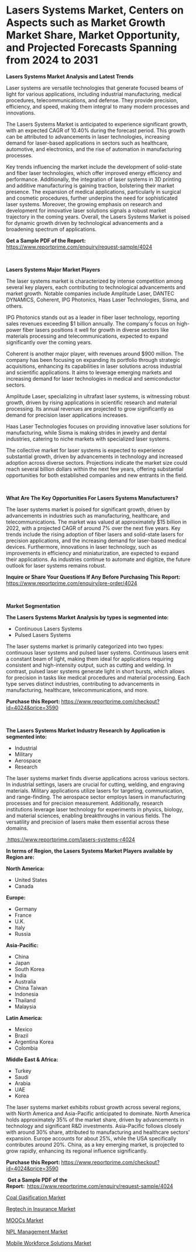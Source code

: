 <p><h1>Lasers Systems Market, Centers on Aspects such as Market Growth Market Share, Market Opportunity, and Projected Forecasts Spanning from 2024 to 2031</h1></p><p><strong>Lasers Systems Market Analysis and Latest Trends</strong></p>
<p><p>Laser systems are versatile technologies that generate focused beams of light for various applications, including industrial manufacturing, medical procedures, telecommunications, and defense. They provide precision, efficiency, and speed, making them integral to many modern processes and innovations.</p><p>The Lasers Systems Market is anticipated to experience significant growth, with an expected CAGR of 10.40% during the forecast period. This growth can be attributed to advancements in laser technologies, increasing demand for laser-based applications in sectors such as healthcare, automotive, and electronics, and the rise of automation in manufacturing processes. </p><p>Key trends influencing the market include the development of solid-state and fiber laser technologies, which offer improved energy efficiency and performance. Additionally, the integration of laser systems in 3D printing and additive manufacturing is gaining traction, bolstering their market presence. The expansion of medical applications, particularly in surgical and cosmetic procedures, further underpins the need for sophisticated laser systems. Moreover, the growing emphasis on research and development for innovative laser solutions signals a robust market trajectory in the coming years. Overall, the Lasers Systems Market is poised for dynamic growth driven by technological advancements and a broadening spectrum of applications.</p></p>
<p><strong>Get a Sample PDF of the Report:&nbsp;</strong> <a href="https://www.reportprime.com/enquiry/request-sample/4024">https://www.reportprime.com/enquiry/request-sample/4024</a></p>
<p>&nbsp;</p>
<p><strong>Lasers Systems Major Market Players</strong></p>
<p><p>The laser systems market is characterized by intense competition among several key players, each contributing to technological advancements and market growth. Notable companies include Amplitude Laser, DANTEC DYNAMICS, Coherent, IPG Photonics, Haas Laser Technologies, Sisma, and others. </p><p>IPG Photonics stands out as a leader in fiber laser technology, reporting sales revenues exceeding $1 billion annually. The company's focus on high-power fiber lasers positions it well for growth in diverse sectors like materials processing and telecommunications, expected to expand significantly over the coming years.</p><p>Coherent is another major player, with revenues around $900 million. The company has been focusing on expanding its portfolio through strategic acquisitions, enhancing its capabilities in laser solutions across industrial and scientific applications. It aims to leverage emerging markets and increasing demand for laser technologies in medical and semiconductor sectors.</p><p>Amplitude Laser, specializing in ultrafast laser systems, is witnessing robust growth, driven by rising applications in scientific research and material processing. Its annual revenues are projected to grow significantly as demand for precision laser applications increases.</p><p>Haas Laser Technologies focuses on providing innovative laser solutions for manufacturing, while Sisma is making strides in jewelry and dental industries, catering to niche markets with specialized laser systems. </p><p>The collective market for laser systems is expected to experience substantial growth, driven by advancements in technology and increased adoption across diverse sectors. Projections indicate the market size could reach several billion dollars within the next few years, offering substantial opportunities for both established companies and new entrants in the field.</p></p>
<p>&nbsp;</p>
<p><strong>What Are The Key Opportunities For Lasers Systems Manufacturers?</strong></p>
<p><p>The laser systems market is poised for significant growth, driven by advancements in industries such as manufacturing, healthcare, and telecommunications. The market was valued at approximately $15 billion in 2022, with a projected CAGR of around 7% over the next five years. Key trends include the rising adoption of fiber lasers and solid-state lasers for precision applications, and the increasing demand for laser-based medical devices. Furthermore, innovations in laser technology, such as improvements in efficiency and miniaturization, are expected to expand their applications. As industries continue to automate and digitize, the future outlook for laser systems remains robust.</p></p>
<p><strong>Inquire or Share Your Questions If Any Before Purchasing This Report:</strong> <a href="https://www.reportprime.com/enquiry/pre-order/4024">https://www.reportprime.com/enquiry/pre-order/4024</a></p>
<p>&nbsp;</p>
<p><strong>Market Segmentation</strong></p>
<p><strong>The Lasers Systems Market Analysis by types is segmented into:</strong></p>
<p><ul><li>Continuous Lasers Systems</li><li>Pulsed Lasers Systems</li></ul></p>
<p><p>The laser systems market is primarily categorized into two types: continuous laser systems and pulsed laser systems. Continuous lasers emit a constant beam of light, making them ideal for applications requiring consistent and high-intensity output, such as cutting and welding. In contrast, pulsed laser systems generate light in short bursts, which allows for precision in tasks like medical procedures and material processing. Each type serves distinct industries, contributing to advancements in manufacturing, healthcare, telecommunications, and more.</p></p>
<p><strong>Purchase this Report:&nbsp;</strong><a href="https://www.reportprime.com/checkout?id=4024&price=3590">https://www.reportprime.com/checkout?id=4024&price=3590</a></p>
<p>&nbsp;</p>
<p><strong>The Lasers Systems Market Industry Research by Application is segmented into:</strong></p>
<p><ul><li>Industrial</li><li>Military</li><li>Aerospace</li><li>Research</li></ul></p>
<p><p>The laser systems market finds diverse applications across various sectors. In industrial settings, lasers are crucial for cutting, welding, and engraving materials. Military applications utilize lasers for targeting, communication, and range-finding. The aerospace sector employs lasers in manufacturing processes and for precision measurement. Additionally, research institutions leverage laser technology for experiments in physics, biology, and material sciences, enabling breakthroughs in various fields. The versatility and precision of lasers make them essential across these domains.</p></p>
<p><a href="https://www.reportprime.com/lasers-systems-r4024">&nbsp;https://www.reportprime.com/lasers-systems-r4024</a></p>
<p><strong>In terms of Region, the Lasers Systems Market Players available by Region are:</strong></p>
<p>
    <p> <strong> North America: </strong>
        <ul>
            <li>United States</li>
            <li>Canada</li>
        </ul>
        </p> 
    <p> <strong> Europe: </strong>
        <ul>
            <li>Germany</li>
            <li>France</li>
            <li>U.K.</li>
            <li>Italy</li>
            <li>Russia</li>
        </ul>
        </p> 
    <p> <strong> Asia-Pacific: </strong>
        <ul>
            <li>China</li>
            <li>Japan</li>
            <li>South Korea</li>
            <li>India</li>
            <li>Australia</li>
            <li>China Taiwan</li>
            <li>Indonesia</li>
            <li>Thailand</li>
            <li>Malaysia</li>
        </ul>
        </p> 
    <p> <strong> Latin America: </strong>
        <ul>
            <li>Mexico</li>
            <li>Brazil</li>
            <li>Argentina Korea</li>
            <li>Colombia</li>
        </ul>
        </p> 
    <p> <strong> Middle East & Africa: </strong>
        <ul>
            <li>Turkey</li>
            <li>Saudi</li>
            <li>Arabia</li>
            <li>UAE</li>
            <li>Korea</li>
        </ul>
    </p>
    </p>
<p><p>The laser systems market exhibits robust growth across several regions, with North America and Asia-Pacific anticipated to dominate. North America holds approximately 35% of the market share, driven by advancements in technology and significant R&D investments. Asia-Pacific follows closely with around 30% share, attributed to manufacturing and healthcare sectors' expansion. Europe accounts for about 25%, while the USA specifically contributes around 20%. China, as a key emerging market, is projected to grow rapidly, enhancing its regional influence significantly.</p></p>
<p><strong>Purchase this Report: </strong><a href="https://www.reportprime.com/checkout?id=4024&price=3590">https://www.reportprime.com/checkout?id=4024&price=3590</a></p>
<p>&nbsp;<strong>Get a Sample PDF of the Report:&nbsp;&nbsp;</strong><a href="https://www.reportprime.com/enquiry/request-sample/4024">https://www.reportprime.com/enquiry/request-sample/4024</a></p>
<p><strong></strong></p>
<p><p><a href="https://www.linkedin.com/pulse/coal-gasification-market-global-regional-analysis-focus-iorxe?trackingId=BXUN45EXSZ2b%2FyDPjaZbpQ%3D%3D">Coal Gasification Market</a></p><p><a href="https://issuu.com/reportprime-2/docs/regtech-in-insurance-market-size-20_8253656d4450d2">Regtech in Insurance Market</a></p><p><a href="https://www.linkedin.com/pulse/driving-factors-behind-moocs-market-trends-applications-regional-ifere?trackingId=jr6Fhg%2FHReCysbneW6g34g%3D%3D">MOOCs Market</a></p><p><a href="https://issuu.com/reportprime-2/docs/npl-management-market-size-2030.ppt_c2f73bc9397c54">NPL Management Market</a></p><p><a href="https://www.linkedin.com/pulse/mobile-workforce-solutions-industry-analysis-report-its-market-dq8ze?trackingId=oYTwLYCzRHi3DphGp0%2FahA%3D%3D">Mobile Workforce Solutions Market</a></p></p>